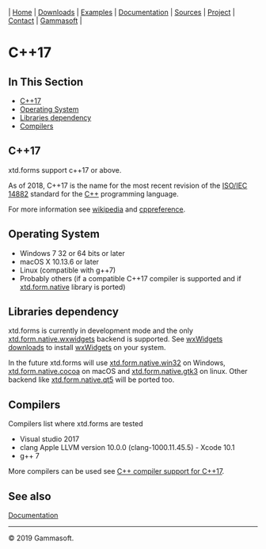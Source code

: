 | [Home](home.md) | [Downloads](downloads.md) | [Examples](examples.md) | [Documentation](documentation.md) | [Sources](https://github.com/gammasoft71/xtd.forms) | [Project](https://sourceforge.net/projects/formspro/) | [Contact](contact.md) | [Gammasoft](https://gammasoft71.wixsite.com/gammasoft) |

# C++17

## In This Section

* [C++17](#c++17)
* [Operating System](#operating-system)
* [Libraries dependency](#libraries-dependency)
* [Compilers](#compilers)

## C++17

xtd.forms support c++17 or above.

As of 2018, C++17 is the name for the most recent revision of the [ISO/IEC 14882](https://en.wikipedia.org/wiki/ISO/IEC_14882) standard for the [C++](https://en.wikipedia.org/wiki/C%2B%2B) programming language.

For more information see [wikipedia](https://en.wikipedia.org/wiki/C%2B%2B17) and [cppreference](https://en.cppreference.com/).

## Operating System

* Windows 7 32 or 64 bits or later
* macOS X 10.13.6 or later
* Linux (compatible with g++7)
* Probably others (if a compatible C++17 compiler is supported and if [xtd.form.native](../xtd.forms.native) library is ported)

## Libraries dependency

xtd.forms is currently in development mode and the only [xtd.form.native.wxwidgets](../xtd.forms.native.wxwidgets/README.md) backend is supported.
See [wxWidgets downloads](https://www.wxwidgets.org/downloads/) to install [wxWidgets](https://www.wxwidgets.org/)  on your system.

In the future xtd.forms will use [xtd.form.native.win32](../xtd.forms.native.win32/README.md) on Windows, [xtd.form.native.cocoa](../xtd.forms.native.cocoa/README.md) on macOS and [xtd.form.native.gtk3](../xtd.forms.native.gtk3/README.md) on linux. Other backend like [xtd.form.native.qt5](../xtd.forms.native.qt5/README.md) will be ported too.

## Compilers

Compilers list where xtd.forms are tested

* Visual studio 2017
* clang Apple LLVM version 10.0.0 (clang-1000.11.45.5) - Xcode 10.1
* g++ 7

More compilers can be used see [C++ compiler support for C++17](https://en.cppreference.com/w/cpp/compiler_support#cpp17).

## See also

[Documentation](documentation.md)

______________________________________________________________________________________________

© 2019 Gammasoft.
